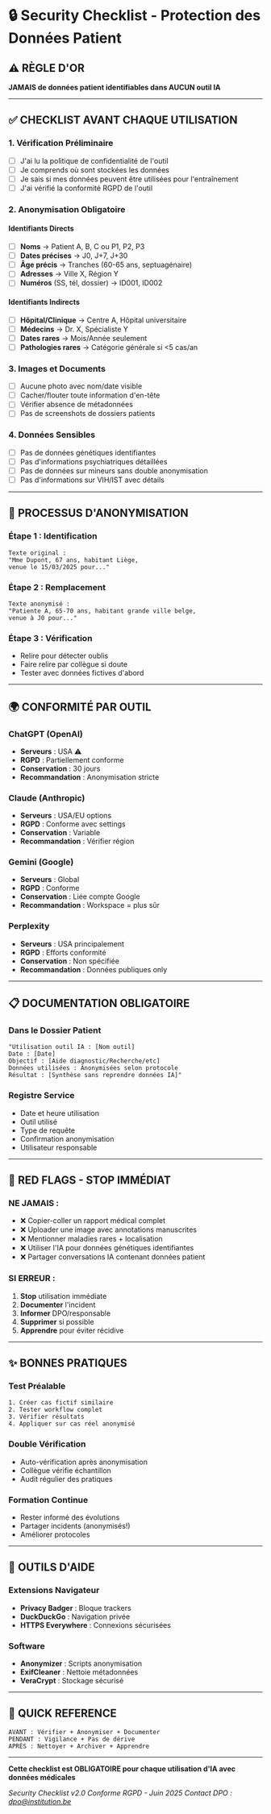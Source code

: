 # 🔒 Security Checklist - Protection des Données Patient

## ⚠️ RÈGLE D'OR
**JAMAIS de données patient identifiables dans AUCUN outil IA**

---

## ✅ CHECKLIST AVANT CHAQUE UTILISATION

### 1. Vérification Préliminaire
- [ ] J'ai lu la politique de confidentialité de l'outil
- [ ] Je comprends où sont stockées les données
- [ ] Je sais si mes données peuvent être utilisées pour l'entraînement
- [ ] J'ai vérifié la conformité RGPD de l'outil

### 2. Anonymisation Obligatoire

#### Identifiants Directs
- [ ] **Noms** → Patient A, B, C ou P1, P2, P3
- [ ] **Dates précises** → J0, J+7, J+30
- [ ] **Âge précis** → Tranches (60-65 ans, septuagénaire)
- [ ] **Adresses** → Ville X, Région Y
- [ ] **Numéros** (SS, tél, dossier) → ID001, ID002

#### Identifiants Indirects
- [ ] **Hôpital/Clinique** → Centre A, Hôpital universitaire
- [ ] **Médecins** → Dr. X, Spécialiste Y
- [ ] **Dates rares** → Mois/Année seulement
- [ ] **Pathologies rares** → Catégorie générale si <5 cas/an

### 3. Images et Documents
- [ ] Aucune photo avec nom/date visible
- [ ] Cacher/flouter toute information d'en-tête
- [ ] Vérifier absence de métadonnées
- [ ] Pas de screenshots de dossiers patients

### 4. Données Sensibles
- [ ] Pas de données génétiques identifiantes
- [ ] Pas d'informations psychiatriques détaillées
- [ ] Pas de données sur mineurs sans double anonymisation
- [ ] Pas d'informations sur VIH/IST avec détails

---

## 🔄 PROCESSUS D'ANONYMISATION

### Étape 1 : Identification
```
Texte original :
"Mme Dupont, 67 ans, habitant Liège, 
venue le 15/03/2025 pour..."
```

### Étape 2 : Remplacement
```
Texte anonymisé :
"Patiente A, 65-70 ans, habitant grande ville belge,
venue à J0 pour..."
```

### Étape 3 : Vérification
- Relire pour détecter oublis
- Faire relire par collègue si doute
- Tester avec données fictives d'abord

---

## 🌍 CONFORMITÉ PAR OUTIL

### ChatGPT (OpenAI)
- **Serveurs** : USA ⚠️
- **RGPD** : Partiellement conforme
- **Conservation** : 30 jours
- **Recommandation** : Anonymisation stricte

### Claude (Anthropic)
- **Serveurs** : USA/EU options
- **RGPD** : Conforme avec settings
- **Conservation** : Variable
- **Recommandation** : Vérifier région

### Gemini (Google)
- **Serveurs** : Global
- **RGPD** : Conforme
- **Conservation** : Liée compte Google
- **Recommandation** : Workspace = plus sûr

### Perplexity
- **Serveurs** : USA principalement
- **RGPD** : Efforts conformité
- **Conservation** : Non spécifiée
- **Recommandation** : Données publiques only

---

## 📋 DOCUMENTATION OBLIGATOIRE

### Dans le Dossier Patient
```
"Utilisation outil IA : [Nom outil]
Date : [Date]
Objectif : [Aide diagnostic/Recherche/etc]
Données utilisées : Anonymisées selon protocole
Résultat : [Synthèse sans reprendre données IA]"
```

### Registre Service
- Date et heure utilisation
- Outil utilisé
- Type de requête
- Confirmation anonymisation
- Utilisateur responsable

---

## 🚨 RED FLAGS - STOP IMMÉDIAT

### NE JAMAIS :
- ❌ Copier-coller un rapport médical complet
- ❌ Uploader une image avec annotations manuscrites
- ❌ Mentionner maladies rares + localisation
- ❌ Utiliser l'IA pour données génétiques identifiantes
- ❌ Partager conversations IA contenant données patient

### SI ERREUR :
1. **Stop** utilisation immédiate
2. **Documenter** l'incident
3. **Informer** DPO/responsable
4. **Supprimer** si possible
5. **Apprendre** pour éviter récidive

---

## ✨ BONNES PRATIQUES

### Test Préalable
```
1. Créer cas fictif similaire
2. Tester workflow complet
3. Vérifier résultats
4. Appliquer sur cas réel anonymisé
```

### Double Vérification
- Auto-vérification après anonymisation
- Collègue vérifie échantillon
- Audit régulier des pratiques

### Formation Continue
- Rester informé des évolutions
- Partager incidents (anonymisés!)
- Améliorer protocoles

---

## 📱 OUTILS D'AIDE

### Extensions Navigateur
- **Privacy Badger** : Bloque trackers
- **DuckDuckGo** : Navigation privée
- **HTTPS Everywhere** : Connexions sécurisées

### Software
- **Anonymizer** : Scripts anonymisation
- **ExifCleaner** : Nettoie métadonnées
- **VeraCrypt** : Stockage sécurisé

---

## 🎯 QUICK REFERENCE

```
AVANT : Vérifier + Anonymiser + Documenter
PENDANT : Vigilance + Pas de dérive
APRÈS : Nettoyer + Archiver + Apprendre
```

---

**Cette checklist est OBLIGATOIRE pour chaque utilisation d'IA avec données médicales**

*Security Checklist v2.0*
*Conforme RGPD - Juin 2025*
*Contact DPO : dpo@institution.be*